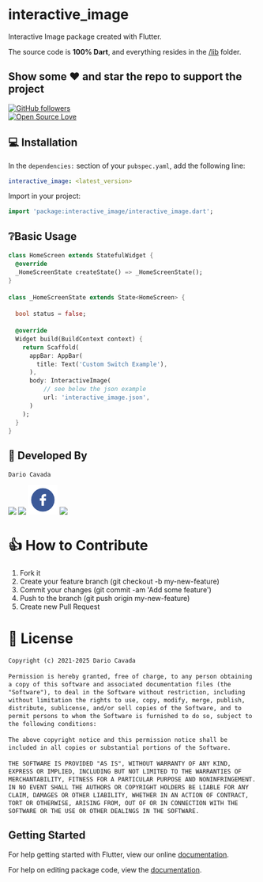 # interactive_image

Interactive Image package created with Flutter.


The source code is **100% Dart**, and everything resides in the [/lib](https://github.com/mohak1283/CustomSwitch/tree/master/lib) folder.

## Show some :heart: and star the repo to support the project

[![GitHub followers](https://img.shields.io/github/followers/dariocavada.svg?style=social&label=Follow)](https://github.com/dariocavada)  
[![Open Source Love](https://badges.frapsoft.com/os/v1/open-source.svg?v=102)](https://opensource.org/licenses/Apache-2.0)

## 💻 Installation

In the `dependencies:` section of your `pubspec.yaml`, add the following line:

```yaml
interactive_image: <latest_version>
```

Import in your project:
```dart
import 'package:interactive_image/interactive_image.dart';
```

## ❔Basic Usage
```dart
class HomeScreen extends StatefulWidget {
  @override
  _HomeScreenState createState() => _HomeScreenState();
}

class _HomeScreenState extends State<HomeScreen> {

  bool status = false;

  @override
  Widget build(BuildContext context) {
    return Scaffold(
      appBar: AppBar(
        title: Text('Custom Switch Example'),
      ),
      body: InteractiveImage(
          // see below the json example
          url: 'interactive_image.json',
      )
    );
  }
}
```





## 👨 Developed By

```
Dario Cavada
```


<a href="https://twitter.com/dariocavada"><img src="https://user-images.githubusercontent.com/35039342/55471524-8e24cb00-5627-11e9-9389-58f3d4419153.png" width="60"></a>
<a href="https://it.linkedin.com/in/dariocavada"><img src="https://user-images.githubusercontent.com/35039342/55471530-94b34280-5627-11e9-8c0e-6fe86a8406d6.png" width="60"></a>
<a href="https://it-it.facebook.com/dario.cavada"><img src="https://github.com/aritraroy/social-icons/blob/master/facebook-icon.png?raw=true" width="60"></a>
<a href="https://medium.com/@dario.cavada.lab"><img src="https://user-images.githubusercontent.com/35039342/60429733-5a9f1000-9c19-11e9-9243-54052a4e4f05.png" width="60"></a>


# 👍 How to Contribute

1. Fork it
2. Create your feature branch (git checkout -b my-new-feature)
3. Commit your changes (git commit -am 'Add some feature')
4. Push to the branch (git push origin my-new-feature)
5. Create new Pull Request

# 📃 License

    Copyright (c) 2021-2025 Dario Cavada

    Permission is hereby granted, free of charge, to any person obtaining a copy of this software and associated documentation files (the "Software"), to deal in the Software without restriction, including without limitation the rights to use, copy, modify, merge, publish, distribute, sublicense, and/or sell copies of the Software, and to permit persons to whom the Software is furnished to do so, subject to the following conditions:

    The above copyright notice and this permission notice shall be included in all copies or substantial portions of the Software.

    THE SOFTWARE IS PROVIDED "AS IS", WITHOUT WARRANTY OF ANY KIND, EXPRESS OR IMPLIED, INCLUDING BUT NOT LIMITED TO THE WARRANTIES OF MERCHANTABILITY, FITNESS FOR A PARTICULAR PURPOSE AND NONINFRINGEMENT. IN NO EVENT SHALL THE AUTHORS OR COPYRIGHT HOLDERS BE LIABLE FOR ANY CLAIM, DAMAGES OR OTHER LIABILITY, WHETHER IN AN ACTION OF CONTRACT, TORT OR OTHERWISE, ARISING FROM, OUT OF OR IN CONNECTION WITH THE SOFTWARE OR THE USE OR OTHER DEALINGS IN THE SOFTWARE.

## Getting Started

For help getting started with Flutter, view our online [documentation](https://flutter.dev/).

For help on editing package code, view the [documentation](https://flutter.dev/developing-packages/).